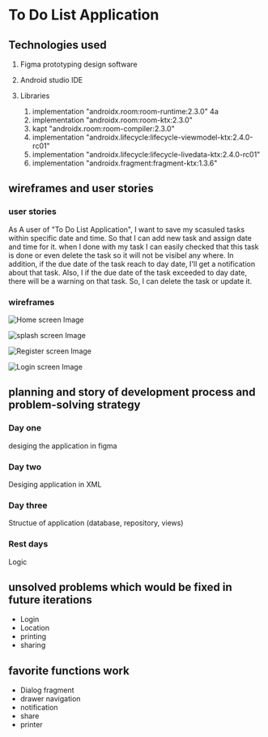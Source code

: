 # To Do List Application

## Technologies used

1. Figma prototyping design software 
2. Android studio IDE
3. Libraries
 
    1. implementation "androidx.room:room-runtime:2.3.0" 4a
    2. implementation "androidx.room:room-ktx:2.3.0"
    3. kapt "androidx.room:room-compiler:2.3.0"
    4. implementation "androidx.lifecycle:lifecycle-viewmodel-ktx:2.4.0-rc01"
    5. implementation "androidx.lifecycle:lifecycle-livedata-ktx:2.4.0-rc01"
    6. implementation "androidx.fragment:fragment-ktx:1.3.6"
  

## wireframes and user stories

### user stories
As A user of "To Do List Application", I want to save my scasuled tasks within specific date and time. 
So that I can add new task and assign date and time for it. when I done with my task I can easily checked that this task is done 
or even delete the task so it will not be visibel any where. In addition, if the due date of the task reach to day date,
I'll get a notification about that task. Also, I if the due date of the task exceeded to day date, there will be a warning on that task.
So, I can delete the task or update it. 


### wireframes 
![Home screen Image](https://github.com/fatimahmayouf/ToDoList/blob/main/Design/Home%20.jpg)


![splash screen Image](https://github.com/fatimahmayouf/ToDoList/blob/main/Design/splash.jpg)



![Register screen Image](https://github.com/fatimahmayouf/ToDoList/blob/main/Design/Sign%20up.png)



![Login screen Image](https://github.com/fatimahmayouf/ToDoList/blob/main/Design/Login.png)





## planning and story of development process and problem-solving strategy
### Day one 
desiging the application in figma
### Day two
Desiging application in XML
### Day three
Structue of application (database, repository, views)
### Rest days
Logic 


## unsolved problems which would be fixed in future iterations
* Login
* Location
* printing
* sharing 



## favorite functions work
* Dialog fragment
* drawer navigation
* notification
* share
* printer






